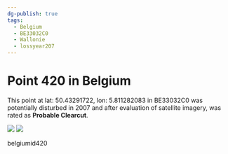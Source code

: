 ```yaml
---
dg-publish: true
tags:
  - Belgium
  - BE33032C0
  - Wallonie
  - lossyear207
---
```


# Point 420 in Belgium

This point at lat: 50.43291722, lon: 5.811282083 in BE33032C0 was potentially disturbed in 2007 and after evaluation of satellite imagery, was rated as **Probable Clearcut**.

<div class='juxtapose' data-showcredits='false'>
<img src='https://baserow-backend-production20240528124524339000000001.s3.amazonaws.com/user_files/BhrPdGJDh6QRM3XoG5mW8SQL8ndRQrRW_6d9c7dcaa9de7308e95b18e44de2f18e7e6524925722eca17a086b92a8216e70.png' data-label='September 2003' />
<img src='https://baserow-backend-production20240528124524339000000001.s3.amazonaws.com/user_files/Z8dUkQmgxcDv0ERDvrrfq0KEz3r4q40t_ccfa0da6bd9be08b337c50a4a2d572f18c079383a47c0b85a6071003eceab508.png' data-label='April 2015' />
</div>

belgiumid420